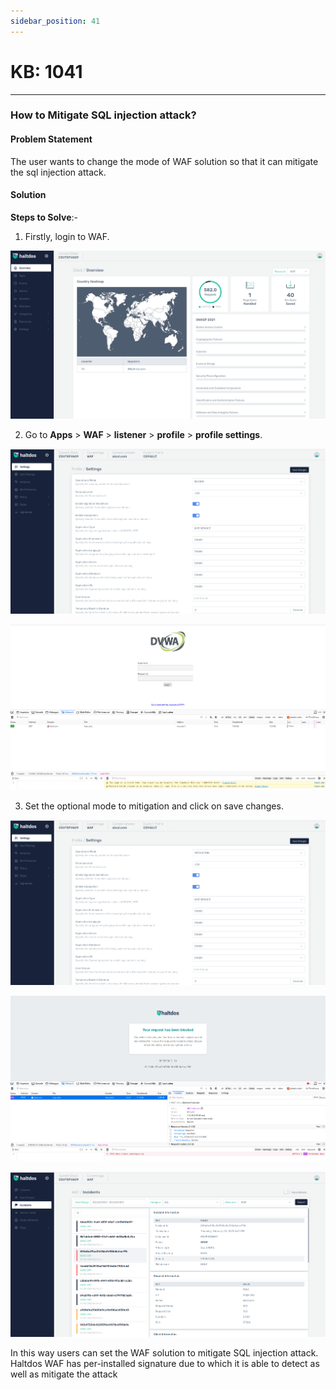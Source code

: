 ```yaml
---
sidebar_position: 41
---
```


# KB: 1041
-----------

### **How to Mitigate SQL injection attack?**

#### **Problem Statement**

The user wants to change the mode of WAF solution so that it can mitigate the sql injection attack.

#### **Solution**

**Steps to Solve**:-

1. Firstly, login to WAF.

![kb-1041](/img/waf/kb/v2/overview_kb_1041_1.png)

2. Go to **Apps** > **WAF** > **listener** > **profile** > **profile settings**.

![kb-1041](/img/waf/kb/v2/settings_kb_1041_2.png)

![kb-1041](/img/waf/kb/v2/browser_kb_1041_3.png)

3. Set the optional mode to mitigation and click on save changes.

![kb-1041](/img/waf/kb/v2/settings_kb_1041_4.png)

![kb-1041](/img/waf/kb/v2/browser_kb_1041_5.png)

![kb-1041](/img/waf/kb/v2/incidents_kb_1041_6.png)

In this way users can set the WAF solution to mitigate SQL injection attack. Haltdos WAF has per-installed signature due to which it is able to detect as well as mitigate the attack


